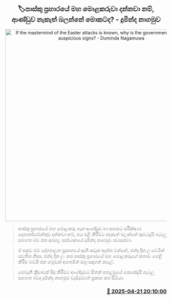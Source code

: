<p align='center'><b><h2 align='center' title='If the mastermind of the Easter attacks is known, why is the government looking for auspicious signs? - Duminda Nagamuwa'>🏷පාස්කු ප්‍රහාරයේ මහ මොළකරුවා දන්නවා නම්, ආණ්ඩුව නැකැත් බලන්නේ මොකටද? - දුමින්ද නාගමුව</h2></b></p>
<p align='center'><img src='https://helakuru.sgp1.cdn.digitaloceanspaces.com/esana/images/lib/duminda-nagamuwa-archived.jpg' width='600' alt='If the mastermind of the Easter attacks is known, why is the government looking for auspicious signs? - Duminda Nagamuwa'></p>

> පාස්කු ප්‍රහාරයේ මහ මොළකරු ගැන ආණ්ඩුව හා අපරාධ පරීක්ෂණ දෙපාර්තමේන්තුව දන්නවා නම්, එය එළි කිරීම‍ට නැකැත් බලන්නේ කුමටදැයි ගැටලු සහගත බව ජන අරගල සන්ධානයේ දුමින්ද නාගමුව පවසනවා.

> ඒ අනුව එම දේශපාලන ප්‍රකාශයේ ඇති කටුක ඇත්ත වන්නේ, ඡන්ද දින ලංවෙමින් පවතින නිසා, ඡන්ද දින ලං කර පාස්කු ප්‍රහාරයේ මහ මොළකරුගේ කතාව හෙළි කිරීම බවයි ජන හමුවක් අමතමින් ඔහු සඳහන් කළේ.

> මෙවැනි ක්‍රීඩාවක් සිදු කිරීමට ආණ්ඩුවට සිතක් පහළවූයේ කෙසේදැයි ගැටලු සහගත බවද දුමින්ද නාගමුව වැඩිදුරටත් ප්‍රකාශ කර සිටියා.



<h3 align='right'><a href='https://www.helakuru.lk/esana/p/109387/'>📅 2025-04-21 20:10:00</a></h3>
